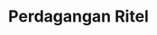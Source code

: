 ---
id: 17
title : Perdagangan Ritel
linkurl: https://kutt.it/tKlKXK
fitur : aspekpajak
createdTime : 31/07/2019
modifiedTime : 06/01/2020
topik: Versi Lengkap
---